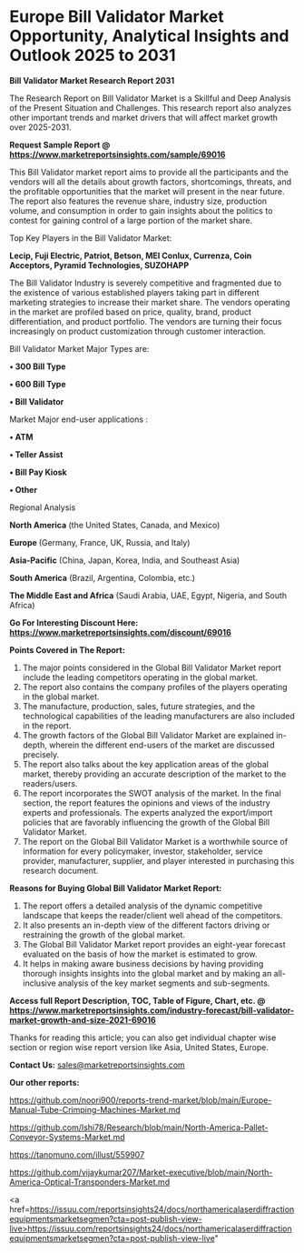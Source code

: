 # Europe Bill Validator Market Opportunity, Analytical Insights and Outlook 2025 to 2031

<strong>Bill Validator Market Research Report 2031</strong>

The Research Report on Bill Validator Market is a Skillful and Deep Analysis of the Present Situation and Challenges. This research report also analyzes other important trends and market drivers that will affect market growth over 2025-2031.

<strong>Request Sample Report @ <a href=https://www.marketreportsinsights.com/sample/69016>https://www.marketreportsinsights.com/sample/69016</a></strong>

This Bill Validator market report aims to provide all the participants and the vendors will all the details about growth factors, shortcomings, threats, and the profitable opportunities that the market will present in the near future. The report also features the revenue share, industry size, production volume, and consumption in order to gain insights about the politics to contest for gaining control of a large portion of the market share.

Top Key Players in the Bill Validator Market:

<strong>Lecip, Fuji Electric, Patriot, Betson, MEI Conlux, Currenza, Coin Acceptors, Pyramid Technologies, SUZOHAPP</strong>

The Bill Validator Industry is severely competitive and fragmented due to the existence of various established players taking part in different marketing strategies to increase their market share. The vendors operating in the market are profiled based on price, quality, brand, product differentiation, and product portfolio. The vendors are turning their focus increasingly on product customization through customer interaction.

Bill Validator Market Major Types are:

<strong>• 300 Bill Type

• 600 Bill Type

• Bill Validator</strong>

Market Major end-user applications :

<strong>• ATM

• Teller Assist

• Bill Pay Kiosk

• Other</strong>

Regional Analysis

</u><strong><b>North America</b></strong> (the United States, Canada, and Mexico)

<strong><b>Europe </b></strong>(Germany, France, UK, Russia, and Italy)

<strong><b>Asia-Pacific</b></strong> (China, Japan, Korea, India, and Southeast Asia)

<strong><b>South America</b></strong> (Brazil, Argentina, Colombia, etc.)

<strong><b>The Middle East and Africa</b></strong> (Saudi Arabia, UAE, Egypt, Nigeria, and South Africa)

<strong>Go For Interesting Discount Here: <a href=https://www.marketreportsinsights.com/discount/69016>https://www.marketreportsinsights.com/discount/69016</a></strong>

<strong>Points Covered in The Report:</strong>
<ol>
  <li>The major points considered in the Global Bill Validator Market report include the leading competitors operating in the global market.</li>
  <li>The report also contains the company profiles of the players operating in the global market.</li>
  <li>The manufacture, production, sales, future strategies, and the technological capabilities of the leading manufacturers are also included in the report.</li>
  <li>The growth factors of the Global Bill Validator Market are explained in-depth, wherein the different end-users of the market are discussed precisely.</li>
  <li>The report also talks about the key application areas of the global market, thereby providing an accurate description of the market to the readers/users.</li>
  <li>The report incorporates the SWOT analysis of the market. In the final section, the report features the opinions and views of the industry experts and professionals. The experts analyzed the export/import policies that are favorably influencing the growth of the Global Bill Validator Market.</li>
  <li>The report on the Global Bill Validator Market is a worthwhile source of information for every policymaker, investor, stakeholder, service provider, manufacturer, supplier, and player interested in purchasing this research document.</li>
</ol>
<strong>Reasons for Buying Global Bill Validator Market Report:</strong>

<ol>
  <li>The report offers a detailed analysis of the dynamic competitive landscape that keeps the reader/client well ahead of the competitors.</li>
  <li>It also presents an in-depth view of the different factors driving or restraining the growth of the global market.</li>
  <li>The Global Bill Validator Market report provides an eight-year forecast evaluated on the basis of how the market is estimated to grow.</li>
  <li>It helps in making aware business decisions by having providing thorough insights insights into the global market and by making an all-inclusive analysis of the key market segments and sub-segments.</li>
</ol>
<strong>Access full Report Description, TOC, Table of Figure, Chart, etc. @ <a href=https://www.marketreportsinsights.com/industry-forecast/bill-validator-market-growth-and-size-2021-69016>https://www.marketreportsinsights.com/industry-forecast/bill-validator-market-growth-and-size-2021-69016</a></strong>


Thanks for reading this article; you can also get individual chapter wise section or region wise report version like Asia, United States, Europe.

<strong>Contact Us:</strong>
sales@marketreportsinsights.com

<strong>Our other reports:</strong>

<a href=https://github.com/noori900/reports-trend-market/blob/main/Europe-Manual-Tube-Crimping-Machines-Market.md>https://github.com/noori900/reports-trend-market/blob/main/Europe-Manual-Tube-Crimping-Machines-Market.md</a>

<a href=https://github.com/Ishi78/Research/blob/main/North-America-Pallet-Conveyor-Systems-Market.md>https://github.com/Ishi78/Research/blob/main/North-America-Pallet-Conveyor-Systems-Market.md</a>

<a href=https://tanomuno.com/illust/559907>https://tanomuno.com/illust/559907</a>

<a href=https://github.com/vijaykumar207/Market-executive/blob/main/North-America-Optical-Transponders-Market.md>https://github.com/vijaykumar207/Market-executive/blob/main/North-America-Optical-Transponders-Market.md</a>

<a href=https://issuu.com/reportsinsights24/docs/northamericalaserdiffractionequipmentsmarketsegmen?cta=post-publish-view-live>https://issuu.com/reportsinsights24/docs/northamericalaserdiffractionequipmentsmarketsegmen?cta=post-publish-view-live</a>"
